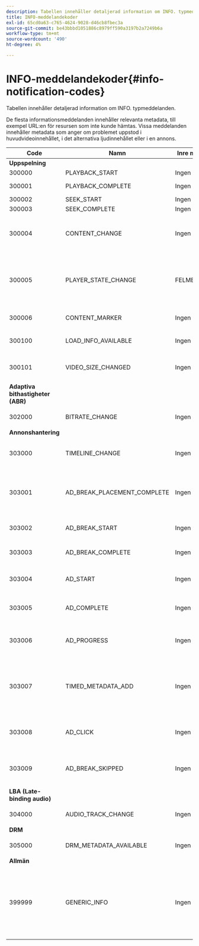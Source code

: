 ```yaml
---
description: Tabellen innehåller detaljerad information om INFO. typmeddelanden.
title: INFO-meddelandekoder
exl-id: 65cd0a63-c765-4624-9028-d46cb8fbec3a
source-git-commit: be43bbbd1051886c8979ff590a3197b2a7249b6a
workflow-type: tm+mt
source-wordcount: '490'
ht-degree: 4%

---
```


# INFO-meddelandekoder{#info-notification-codes}

Tabellen innehåller detaljerad information om INFO. typmeddelanden.

<!--<a id="section_ED4302E363AE48CBA2C3E0B71AE612D8"></a>-->

De flesta informationsmeddelanden innehåller relevanta metadata, till exempel URL:en för resursen som inte kunde hämtas. Vissa meddelanden innehåller metadata som anger om problemet uppstod i huvudvideoinnehållet, i det alternativa ljudinnehållet eller i en annons.

<table frame="all" colsep="1" rowsep="1" id="table_503463046E764A87B10EB5D8B294EB23"> 
 <thead> 
  <tr rowsep="1"> 
   <th colname="1" class="entry"> Code </th> 
   <th colname="2" class="entry"> Namn </th> 
   <th colname="3" class="entry"> Inre meddelande </th> 
   <th colname="4" class="entry"> Metadatanycklar </th> 
   <th colname="5" class="entry"> Kommentarer </th> 
  </tr> 
 </thead>
 <tbody> 
  <tr rowsep="1"> 
   <td colname="1"><b>Uppspelning</b> </td> 
   <td colname="2"> </td> 
   <td colname="3"> </td> 
   <td colname="4"> </td> 
   <td colname="5"> </td> 
  </tr> 
  <tr rowsep="1"> 
   <td colname="1"><span class="codeph"> 300000 </span> </td> 
   <td colname="2"><span class="codeph"> PLAYBACK_START </span> </td> 
   <td colname="3"> Ingen </td> 
   <td colname="4"> Ingen </td> 
   <td colname="5"> Uppspelningen har startat. </td> 
  </tr> 
  <tr rowsep="1"> 
   <td colname="1"><span class="codeph"> 300001 </span> </td> 
   <td colname="2"><span class="codeph"> PLAYBACK_COMPLETE </span> </td> 
   <td colname="3"> Ingen </td> 
   <td colname="4"> Ingen </td> 
   <td colname="5"> Uppspelningen har slutförts. </td> 
  </tr> 
  <tr rowsep="1"> 
   <td colname="1"><span class="codeph"> 300002 </span> </td> 
   <td colname="2"><span class="codeph"> SEEK_START </span> </td> 
   <td colname="3"> Ingen </td> 
   <td colname="4"><span class="codeph"> SEEK_TIME</span> </td> 
   <td colname="5"> En sökåtgärd initierades. </td> 
  </tr> 
  <tr rowsep="1"> 
   <td colname="1"><span class="codeph"> 300003 </span> </td> 
   <td colname="2"><span class="codeph"> SEEK_COMPLETE </span> </td> 
   <td colname="3"> Ingen </td> 
   <td colname="4"><span class="codeph"> SEEK_TIME</span> </td> 
   <td colname="5"> En sökåtgärd har slutförts. </td> 
  </tr> 
  <tr rowsep="1"> 
   <td colname="1"><span class="codeph"> 300004 </span> </td> 
   <td colname="2"><span class="codeph"> CONTENT_CHANGE </span> </td> 
   <td colname="3"> Ingen </td> 
   <td colname="4"> <span class="codeph"> CONTENT_ID</span> <span class="codeph"> CURRENT_MEDIA_TIME</span> </td> 
   <td colname="5"> Den aktuella uppspelningstiden har passerat gränsen mellan huvudinnehållet och det alternativa innehållet. </td> 
  </tr> 
  <tr rowsep="1"> 
   <td colname="1"><span class="codeph"> 300005 </span> </td> 
   <td colname="2"><span class="codeph"> PLAYER_STATE_CHANGE </span> </td> 
   <td colname="3"> <p>FELMEDDELANDE. </p> </td> 
   <td colname="4"><span class="codeph"> LÄGE </span> </td> 
   <td colname="5"> Spelarläget har ändrats. När tillståndet är FEL är det inre meddelandeobjektet det felmeddelandeobjekt som utlöste växlingen till FELläge. </td> 
  </tr> 
  <tr rowsep="1"> 
   <td colname="1"><span class="codeph"> 300006 </span> </td> 
   <td colname="2"><span class="codeph"> CONTENT_MARKER </span> </td> 
   <td colname="3"> <p>Ingen </p> </td> 
   <td colname="4"><span class="codeph"> CONTENT_ID CURRENT_MEDIA_TIME </span> </td> 
   <td colname="5"> Innehållsmarkören har tagits emot. </td> 
  </tr> 
  <tr rowsep="1"> 
   <td colname="1"><span class="codeph"> 300100 </span> </td> 
   <td colname="2"><span class="codeph"> LOAD_INFO_AVAILABLE </span> </td> 
   <td colname="3"> <p>Ingen </p> </td> 
   <td colname="4"> <span class="codeph"> FRAGMENT_URL</span> <span class="codeph"> FRAGMENT_SIZE</span> <span class="codeph"> FRAGMENT_DOWNLOAD_DURATION</span> <span class="codeph"> PERIOD_INDEX</span> </td> 
   <td colname="5"> Anger information om hur videosegment hämtas. </td> 
  </tr> 
  <tr rowsep="1"> 
   <td colname="1"><span class="codeph"> 300101 </span> </td> 
   <td colname="2"><span class="codeph"> VIDEO_SIZE_CHANGED </span> </td> 
   <td colname="3"> <p>Ingen </p> </td> 
   <td colname="4"> <span class="codeph"> HÖJD</span> <p><span class="codeph"> BREDD</span> </p> </td> 
   <td colname="5"> Storleken på videouppspelningsfönstret har ändrats. </td> 
  </tr> 
  <tr rowsep="1"> 
   <td colname="1"><b>Adaptiva bithastigheter (ABR)</b> </td> 
   <td colname="2"> </td> 
   <td colname="3"> </td> 
   <td colname="4"> </td> 
   <td colname="5"> </td> 
  </tr> 
  <tr rowsep="1"> 
   <td colname="1"><span class="codeph"> 302000 </span> </td> 
   <td colname="2"><span class="codeph"> BITRATE_CHANGE </span> </td> 
   <td colname="3"> <p>Ingen </p> </td> 
   <td colname="4"><span class="codeph"> BITRAT </span><span class="codeph"> CURRENT_MEDIA_TIME </span> </td> 
   <td colname="5"> Videons bithastighet ändrad. </td> 
  </tr> 
  <tr rowsep="1"> 
   <td colname="1"><b>Annonshantering</b> </td> 
   <td colname="2"> </td> 
   <td colname="3"> </td> 
   <td colname="4"> </td> 
   <td colname="5"> </td> 
  </tr> 
  <tr rowsep="1"> 
   <td colname="1"><span class="codeph"> 303000 </span> </td> 
   <td colname="2"><span class="codeph"> TIMELINE_CHANGE </span> </td> 
   <td colname="3"> <p>Ingen </p> </td> 
   <td colname="4"><span class="codeph"> CONTENT_ID </span><span class="codeph"> PERIOD_INDEX </span> </td> 
   <td colname="5"> Tidslinjen har ändrats (alternativt innehåll har till exempel lagts till eller tagits bort). </td> 
  </tr> 
  <tr rowsep="1"> 
   <td colname="1"><span class="codeph"> 303001 </span> </td> 
   <td colname="2"><span class="codeph"> AD_BREAK_PLACEMENT_COMPLETE </span> </td> 
   <td colname="3"> <p>Ingen </p> </td> 
   <td colname="4"> <span class="codeph"> PROPOSED_AD_BREAK</span> <span class="codeph"> ACCEPTED_AD_BREAK</span> </td> 
   <td colname="5"> Ett föreslaget reklamavbrott godkändes av <code>primetime-sdk-name</code> och placerats (helt eller delvis) på tidslinjen för uppspelningen. </td> 
  </tr> 
  <tr rowsep="1"> 
   <td colname="1"><span class="codeph"> 303002 </span> </td> 
   <td colname="2"><span class="codeph"> AD_BREAK_START </span> </td> 
   <td colname="3"> <p>Ingen </p> </td> 
   <td colname="4"><span class="codeph"> AD_BREAK </span> </td> 
   <td colname="5"> Uppspelningen av en viss annonsbrytning har startat. </td> 
  </tr> 
  <tr rowsep="1"> 
   <td colname="1"><span class="codeph"> 303003 </span> </td> 
   <td colname="2"><span class="codeph"> AD_BREAK_COMPLETE </span> </td> 
   <td colname="3"> <p>Ingen </p> </td> 
   <td colname="4"><span class="codeph"> AD_BREAK </span> </td> 
   <td colname="5"> Uppspelningen av en viss annonsbrytning har slutförts. </td> 
  </tr> 
  <tr rowsep="1"> 
   <td colname="1"><span class="codeph"> 303004 </span> </td> 
   <td colname="2"><span class="codeph"> AD_START </span> </td> 
   <td colname="3"> <p>Ingen </p> </td> 
   <td colname="4"> <span class="codeph"> AD_BREAK</span> <p><span class="codeph"> AD</span> </p> </td> 
   <td colname="5"> Uppspelningen av en viss annons har startat. </td> 
  </tr> 
  <tr rowsep="1"> 
   <td colname="1"><span class="codeph"> 303005 </span> </td> 
   <td colname="2"><span class="codeph"> AD_COMPLETE </span> </td> 
   <td colname="3"> <p>Ingen </p> </td> 
   <td colname="4"> <span class="codeph"> AD_BREAK</span> <p><span class="codeph"> AD</span> </p> </td> 
   <td colname="5"> Uppspelningen av en viss annons har slutförts. </td> 
  </tr> 
  <tr rowsep="1"> 
   <td colname="1"><span class="codeph"> 303006 </span> </td> 
   <td colname="2"><span class="codeph"> AD_PROGRESS </span> </td> 
   <td colname="3"> <p>Ingen </p> </td> 
   <td colname="4"> <span class="codeph"> AD_BREAK</span> <p><span class="codeph"> AD</span> </p> <span class="codeph"> FÖRLOPP</span> </td> 
   <td colname="5"> Uppspelningen av en viss annons har nått en viss procentandel av den annonsen. </td> 
  </tr> 
  <tr rowsep="1"> 
   <td colname="1"><span class="codeph"> 303007 </span> </td> 
   <td colname="2"><span class="codeph"> TIMED_METADATA_ADD </span> </td> 
   <td colname="3"> <p>Ingen </p> </td> 
   <td colname="4"> <span class="codeph"> TYP</span> <p><span class="codeph"> ID</span> </p> <span class="codeph"> NAMN</span> <p><span class="codeph"> TID</span> </p> </td> 
   <td colname="5"> En ny tidsbestämd metadata upptäcktes i manifestet. </td> 
  </tr> 
  <tr rowsep="1"> 
   <td colname="1"><span class="codeph"> 303008 </span> </td> 
   <td colname="2"><span class="codeph"> AD_CLICK </span> </td> 
   <td colname="3"> <p>Ingen </p> </td> 
   <td colname="4"> <span class="codeph"> AD_BREAK</span> <p><span class="codeph"> AD</span> </p> <span class="codeph"> AD_CLICK</span> </td> 
   <td colname="5"> Returnerar information om en annons som användaren klickade på. </td> 
  </tr> 
  <tr rowsep="1"> 
   <td colname="1"><span class="codeph"> 303009</span> </td> 
   <td colname="2"><span class="codeph"> AD_BREAK_SKIPPED</span> </td> 
   <td colname="3"> <p>Ingen </p> </td> 
   <td colname="4"> <span class="codeph"> AD_BREAK</span> <p><span class="codeph"> AD</span> </p> <span class="codeph"> AD_CLICK</span> </td> 
   <td colname="5"> Ett annonsavbrott hoppades över. </td> 
  </tr> 
  <tr rowsep="1"> 
   <td colname=""><b>LBA (Late-binding audio)</b> </td> 
   <td colname="2"> </td> 
   <td colname="3"> </td> 
   <td colname="4"> </td> 
   <td colname="5"> </td> 
  </tr> 
  <tr rowsep="1"> 
   <td colname="1"><span class="codeph"> 304000 </span> </td> 
   <td colname="2"><span class="codeph"> AUDIO_TRACK_CHANGE </span> </td> 
   <td colname="3"> <p>Ingen </p> </td> 
   <td colname="4"><span class="codeph"> TRACK_ID </span><span class="codeph"> CURRENT_MEDIA_TIME </span> </td> 
   <td colname="5"> Ljudspåret har ändrats. </td> 
  </tr> 
  <tr rowsep="1"> 
   <td colname="1"><b>DRM</b> </td> 
   <td colname="2"> </td> 
   <td colname="3"> </td> 
   <td colname="4"> </td> 
   <td colname="5"> </td> 
  </tr> 
  <tr rowsep="1"> 
   <td colname="1"><span class="codeph"> 305000 </span> </td> 
   <td colname="2"><span class="codeph"> DRM_METADATA_AVAILABLE </span> </td> 
   <td colname="3"> <p>Ingen </p> </td> 
   <td colname="4"><span class="codeph"> PREFETCH_TIMESTAMP </span> </td> 
   <td colname="5"> Nya DRM-data är tillgängliga. </td> 
  </tr> 
  <tr rowsep="1"> 
   <td colname="1"><b>Allmän</b> </td> 
   <td colname="2"> </td> 
   <td colname="3"> </td> 
   <td colname="4"> </td> 
   <td colname="5"> </td> 
  </tr> 
  <tr rowsep="0"> 
   <td colname="1"><span class="codeph"> 399999 </span> </td> 
   <td colname="2"><span class="codeph"> GENERIC_INFO </span> </td> 
   <td colname="3"> <p>Ingen </p> </td> 
   <td colname="4"> <p>Ingen </p> </td> 
   <td colname="5"> <p>Markerar en allmän informationshändelse. Inte utfärdat av TVSDK. Det är bara en markör för slutet av det numeriska kodsintervall som motsvarar TVSDK-informationshändelser. </p> </td> 
  </tr> 
 </tbody> 
</table>
